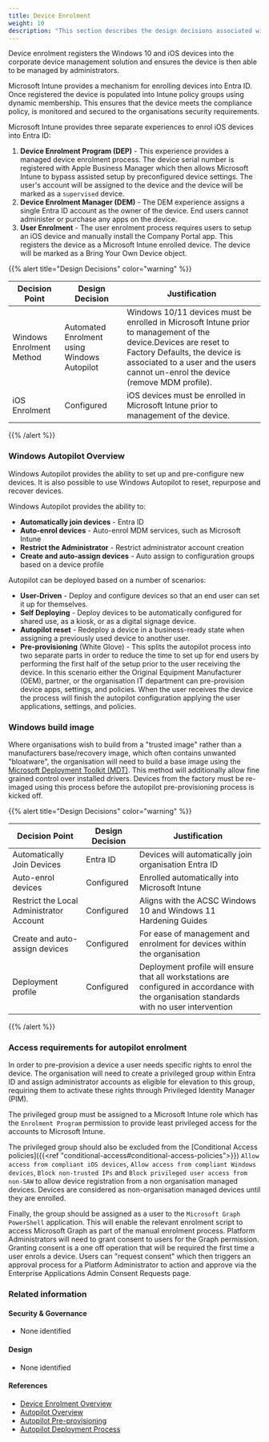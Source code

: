 ```yaml
---
title: Device Enrolment
weight: 10
description: "This section describes the design decisions associated with Device Enrolment for system(s) built using ASD's Blueprint for Secure Cloud."
---
```


Device enrolment registers the Windows 10 and iOS devices into the corporate device management solution and ensures the device is then able to be managed by administrators.

Microsoft Intune provides a mechanism for enrolling devices into Entra ID. Once registered the device is populated into Intune policy groups using dynamic membership. This ensures that the device meets the compliance policy, is monitored and secured to the organisations security requirements.

Microsoft Intune provides three separate experiences to enrol iOS devices into Entra ID:

1. **Device Enrolment Program (DEP)** - This experience provides a managed device enrolment process. The device serial number is registered with Apple Business Manager which then allows Microsoft Intune to bypass assisted setup by preconfigured device settings. The user's account will be assigned to the device and the device will be marked as a `supervised` device.
2. **Device Enrolment Manager (DEM)** - The DEM experience assigns a single Entra ID account as the owner of the device. End users cannot administer or purchase any apps on the device.
3. **User Enrolment** - The user enrolment process requires users to setup an iOS device and manually install the Company Portal app. This registers the device as a Microsoft Intune enrolled device. The device will be marked as a Bring Your Own Device object.

{{% alert title="Design Decisions" color="warning" %}}

| Decision Point           | Design Decision                             | Justification                                                                                                                                                                                                                         |
| ------------------------ | ------------------------------------------- | --------------------------------------------------------------------------------------------------------------------------------------------------------------------------------------------------------------------------------------|
| Windows Enrolment Method | Automated Enrolment using Windows Autopilot | Windows 10/11 devices must be enrolled in Microsoft Intune prior to management of the device.Devices are reset to Factory Defaults, the device is associated to a user and the users cannot un-enrol the device (remove MDM profile). |
| iOS Enrolment            | Configured                                  | iOS devices must be enrolled in Microsoft Intune prior to management of the device.                                                                                                                                                   |

{{% /alert %}}

### Windows Autopilot Overview

Windows Autopilot provides the ability to set up and pre-configure new devices. It is also possible to use Windows Autopilot to reset, repurpose and recover devices.

Windows Autopilot provides the ability to:

* **Automatically join devices** - Entra ID
* **Auto-enrol devices** - Auto-enrol MDM services, such as Microsoft Intune
* **Restrict the Administrator** - Restrict administrator account creation
* **Create and auto-assign devices** - Auto assign to configuration groups based on a device profile

Autopilot can be deployed based on a number of scenarios:

* **User-Driven** - Deploy and configure devices so that an end user can set it up for themselves.
* **Self Deploying** - Deploy devices to be automatically configured for shared use, as a kiosk, or as a digital signage device.
* **Autopilot reset** - Redeploy a device in a business-ready state when assigning a previously used device to another user.
* **Pre-provisioning** (White Glove) - This splits the autopilot process into two separate parts in order to reduce the time to set up for end users by performing the first half of the setup prior to the user receiving the device. In this scenario either the Original Equipment Manufacturer (OEM), partner, or the organisation IT department can pre-provision device apps, settings, and policies. When the user receives the device the process will finish the autopilot configuration applying the user applications, settings, and policies.

### Windows build image

Where organisations wish to build from a "trusted image" rather than a manufacturers base/recovery image, which often contains unwanted "bloatware", the organisation will need to build a base image using the [Microsoft Deployment Toolkit (MDT)](https://learn.microsoft.com/windows/deployment/deploy-windows-mdt/get-started-with-the-microsoft-deployment-toolkit). This method will additionally allow fine grained control over installed drivers. Devices from the factory must be re-imaged using this process before the autopilot pre-provisioning process is kicked off.

{{% alert title="Design Decisions" color="warning" %}}

| Decision Point                           | Design Decision | Justification                                                                                                                               |
| ---------------------------------------- | ----------------| ------------------------------------------------------------------------------------------------------------------------------------------- |
| Automatically Join Devices               | Entra ID        | Devices will automatically join organisation Entra ID                                                                                       |
| Auto-enrol devices                       | Configured      | Enrolled automatically into Microsoft Intune                                                                                                |
| Restrict the Local Administrator Account | Configured      | Aligns with the ACSC Windows 10 and Windows 11 Hardening Guides                                                                             |
| Create and auto-assign devices           | Configured      | For ease of management and enrolment for devices within the organisation                                                                    |
| Deployment profile                       | Configured      | Deployment profile will ensure that all workstations are configured in accordance with the organisation standards with no user intervention |

{{% /alert %}}

### Access requirements for autopilot enrolment

In order to pre-provision a device a user needs specific rights to enrol the device. The organisation will need to create a privileged group within Entra ID and assign administrator accounts as eligible for elevation to this group, requiring them to activate these rights through Privileged Identity Manager (PIM).

The privileged group must be assigned to a Microsoft Intune role which has the `Enrolment Program` permission to provide least privileged access for the accounts to Microsoft Intune.

The privileged group should also be excluded from the [Conditional Access policies]({{<ref "conditional-access#conditional-access-policies">}}) `Allow access from compliant iOS devices`, `Allow access from compliant Windows devices`, `Block non-trusted IPs` and `Block privileged user access from non-SAW` to allow device registration from a non organisation managed devices. Devices are considered as non-organisation managed devices until they are enrolled.

Finally, the group should be assigned as a user to the `Microsoft Graph PowerShell` application. This will enable the relevant enrolment script to access Microsoft Graph as part of the manual enrolment process. Platform Administrators will need to grant consent to users for the Graph permission. Granting consent is a one off operation that will be required the first time a user enrols a device. Users can "request consent" which then triggers an approval process for a Platform Administrator to action and approve via the Enterprise Applications Admin Consent Requests page.

### Related information

#### Security & Governance

* None identified

#### Design

* None identified

#### References

* [Device Enrolment Overview](https://docs.microsoft.com/mem/intune/enrollment/device-enrollment)
* [Autopilot Overview](https://docs.microsoft.com/mem/autopilot/windows-autopilot)
* [Autopilot Pre-provisioning](https://docs.microsoft.com/mem/autopilot/pre-provision)
* [Autopilot Deployment Process](https://docs.microsoft.com/mem/autopilot/deployment-process)
